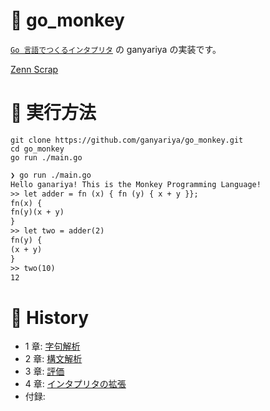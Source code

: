 # 🐒 go_monkey

[`Go 言語でつくるインタプリタ`](https://www.amazon.co.jp/Go%E8%A8%80%E8%AA%9E%E3%81%A7%E3%81%A4%E3%81%8F%E3%82%8B%E3%82%A4%E3%83%B3%E3%82%BF%E3%83%97%E3%83%AA%E3%82%BF-Thorsten-Ball/dp/4873118220) の ganyariya の実装です。


[Zenn Scrap](https://zenn.dev/ganariya/scraps/ce02513c03b094)

# 🐒 実行方法

```shell
git clone https://github.com/ganyariya/go_monkey.git
cd go_monkey
go run ./main.go
```

```txt
❯ go run ./main.go
Hello ganariya! This is the Monkey Programming Language!
>> let adder = fn (x) { fn (y) { x + y }};    
fn(x) {
fn(y)(x + y)
}
>> let two = adder(2)
fn(y) {
(x + y)
}
>> two(10)
12
```

# 🐒 History

- 1 章: [字句解析](https://github.com/ganyariya/go_monkey/tree/d9d62d8f28704a1d2c5655757c3d898e1fc95069)
- 2 章: [構文解析](https://github.com/ganyariya/go_monkey/tree/7b5e3786ae233e183379c3f46b9d7f35c5383dae)
- 3 章: [評価](https://github.com/ganyariya/go_monkey/tree/161db914a9c5092de4a26367578e3a5bcb5edefa)
- 4 章: [インタプリタの拡張](https://github.com/ganyariya/go_monkey/tree/964938bc166be1145b265a34a4c38d6531beb9f0)
- 付録:

